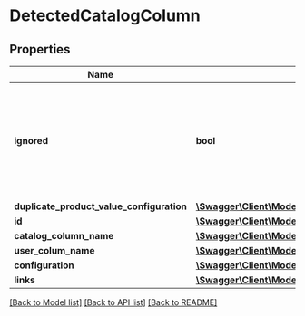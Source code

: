 # DetectedCatalogColumn

## Properties
Name | Type | Description | Notes
------------ | ------------- | ------------- | -------------
**ignored** | **bool** | IF true, the product values of this column will be not taken in account during the importation process | [optional] [default to false]
**duplicate_product_value_configuration** | [**\Swagger\Client\Model\DuplicateProductValueConfiguration**](DuplicateProductValueConfiguration.md) |  | [optional] 
**id** | [**\Swagger\Client\Model\ColumnId**](ColumnId.md) |  | 
**catalog_column_name** | [**\Swagger\Client\Model\CatalogColumnName**](CatalogColumnName.md) |  | 
**user_colum_name** | [**\Swagger\Client\Model\UserColumName**](UserColumName.md) |  | 
**configuration** | [**\Swagger\Client\Model\ColumnConfiguration**](ColumnConfiguration.md) |  | 
**links** | [**\Swagger\Client\Model\DetectedCatalogColumnLinks**](DetectedCatalogColumnLinks.md) |  | 

[[Back to Model list]](../README.md#documentation-for-models) [[Back to API list]](../README.md#documentation-for-api-endpoints) [[Back to README]](../README.md)


